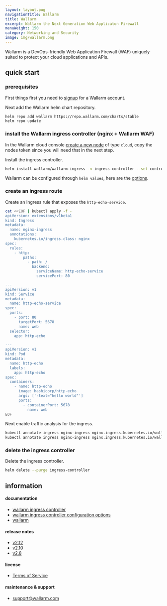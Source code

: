 ```yaml
---
layout: layout.pug
navigationTitle: Wallarm
title: Wallarm
excerpt: Wallarm the Next Generation Web Applicaton Firewall
menuWeight: 150
category: Networking and Security
image: img/wallarm.png
---
```


Wallarm is a DevOps-friendly Web Application Firewall (WAF) uniquely suited to protect your cloud applications and APIs.

## quick start

### prerequisites

First things first you need to [signup](https://my.wallarm.com/signup) for a Wallarm account.

Next add the Wallarm helm chart repository.

```sh
helm repo add wallarm https://repo.wallarm.com/charts/stable
helm repo update
```

### install the Wallarm ingress controller (nginx + Wallarm WAF)

In the Wallarm cloud console [create a new node](https://my.wallarm.com/nodes) of type `cloud`, copy the nodes token since you will need that in the next step.

Install the ingress controller.

```sh
helm install wallarm/wallarm-ingress -n ingress-controller --set controller.wallarm.token=<CLOUD NODE TOKEN> --set controller.wallarm.enabled=true
```

Wallarm can be configured through `helm values`, here are the [options](https://github.com/wallarm/ingress-chart/tree/master/wallarm-ingress#configuration).

### create an ingress route

Create an Ingress rule that exposes the `http-echo-service`.

```sh
cat <<EOF | kubectl apply -f -
apiVersion: extensions/v1beta1
kind: Ingress
metadata:
  name: nginx-ingress
  annotations:
    kubernetes.io/ingress.class: nginx  
spec:
  rules:
    - http:
        paths:
          - path: /
            backend:
              serviceName: http-echo-service
              servicePort: 80

---
apiVersion: v1
kind: Service
metadata:
  name: http-echo-service
spec:
  ports:
    - port: 80
      targetPort: 5678
      name: web
  selector:
    app: http-echo

---
apiVersion: v1
kind: Pod
metadata:
  name: http-echo
  labels:
    app: http-echo
spec:
  containers:
    - name: http-echo
      image: hashicorp/http-echo
      args: ['-text="hello world"']
      ports:
        - containerPort: 5678
          name: web
EOF
```

Next enable traffic analysis for the ingress.

```sh
kubectl annotate ingress nginx-ingress nginx.ingress.kubernetes.io/wallarm-mode=monitoring
kubectl annotate ingress nginx-ingress nginx.ingress.kubernetes.io/wallarm-instance=1
```

### delete the ingress controller

Delete the ingress controller.

```sh
helm delete --purge ingress-controller
```


## information

#### documentation

* [wallarm ingress controller](https://docs.wallarm.com/en/admin-en/installation-kubernetes-en.html)
* [wallarm ingress controller configuration options](https://github.com/wallarm/ingress-chart/tree/master/wallarm-ingress#configuration)
* [wallarm](https://docs.wallarm.com/en/)

#### release notes

* [v2.12](https://docs.wallarm.com/en/release-notes-en/relnotes-en_v2.12.html)
* [v2.10](https://docs.wallarm.com/en/release-notes-en/relnotes-en_v2.10.html)
* [v2.8](https://docs.wallarm.com/en/release-notes-en/relnotes-en_v2.8.html)

#### license

* [Terms of Service](https://wallarm.com/terms-of-services)

#### maintenance & support

* <support@wallarm.com>

